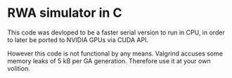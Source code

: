 # RWA simulator in C

This code was devloped to be a faster serial version to run in CPU, in order to
later be ported to NVIDIA GPUs via CUDA API.

However this code is not functional by any means. Valgrind accuses some memory
leaks of 5 kB per GA generation. Therefore use it at your own volition.
